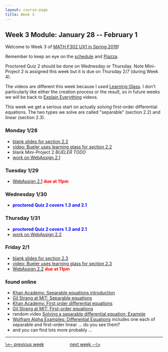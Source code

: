 ```yaml
---
layout: course-page
title: Week 3
---
```


## Week 3 Module: January 28 -- February 1

Welcome to Week 3 of [MATH F302 UX1 in Spring 2019](index.html)!

Remember to keep an eye on the [schedule](schedule.pdf) and [Piazza](https://piazza.com/uaf/spring2019/math302ux1/home).

Proctored Quiz 2 should be done on Wednesday or Thursday.  Note Mini-Project 2 is assigned this week but it is due on Thursday 2/7 (during Week 4).

The videos are different this week because I used [Learning Glass](https://iteachu.uaf.edu/deliver-engaging-lectures/).  I don't particularly like either the creation process or the result, so in future weeks we will be back to [Explain Everything](https://explaineverything.com/) videos.

This week we get a serious start on actually _solving_ first-order differential equations.  The two types we solve are called "separable" (section 2.2) and linear (section 2.3).

### Monday 1/28
* [blank slides for section 2.2](assets/slides/2-2.pdf)
* [video: Bueler uses learning glass for section 2.2](https://media.uaf.edu/media/t/0_i3wqx2b1)
* blank Mini-Project 2 _BUELER TODO_
* [work on WebAssign 2.1](https://www.webassign.net/)

### Tuesday 1/29
* [WebAssign 2.1](https://www.webassign.net/) <span style="color:red">**due at 11pm**</span>

### Wednesday 1/30
* <span style="color:blue">**proctored Quiz 2 covers 1.3 and 2.1**</span>

### Thursday 1/31
* <span style="color:blue">**proctored Quiz 2 covers 1.3 and 2.1**</span>
* [work on WebAssign 2.2](https://www.webassign.net/)

### Friday 2/1
* [blank slides for section 2.3](assets/slides/2-3.pdf)
* [video: Bueler uses learning glass for section 2.3](https://media.uaf.edu/media/t/0_zs5botx2)
* [WebAssign 2.2](https://www.webassign.net/) <span style="color:red">**due at 11pm**</span>

### found online
* [Khan Academy: Separable equations introduction](https://www.khanacademy.org/math/ap-calculus-ab/ab-differential-equations-new/ab-7-6/v/separable-differential-equations-introduction)
* [Gil Strang at MIT: Separable equations](https://www.youtube.com/watch?v=_FATUw506mE)
* [Khan Academy: First order differential equations](https://www.khanacademy.org/math/differential-equations/first-order-differential-equations)
* [Gil Strang at MIT: First-order equations](https://www.youtube.com/watch?v=4X0SGGrXDiI)
* random video [Solving a separable differential equation: Example](https://www.youtube.com/watch?v=uS_5bmRUYEI)
* [Wolfram Alpha Examples: Differential Equations](https://www.wolframalpha.com/examples/mathematics/differential-equations/) includes one each of separable and first-order linear ... do you see them?
* and you can find lots more probably ...

<hr>
<a align="left" href="week2">\<-- previous week</a>  &nbsp; &nbsp; &nbsp; &nbsp; &nbsp; &nbsp; &nbsp; &nbsp; &nbsp; &nbsp; <a align="right" href="week4">next week --\></a>
